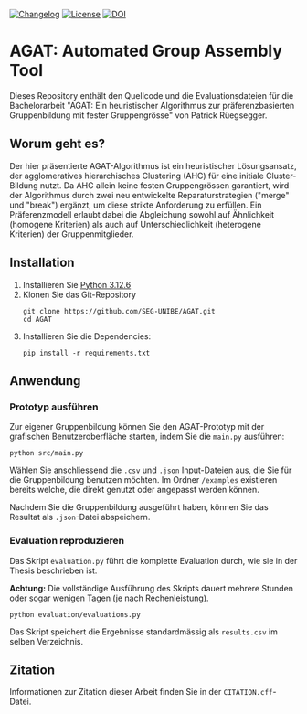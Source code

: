 [![Changelog](https://img.shields.io/github/v/release/SEG-UNIBE/AGAT?include_prereleases&label=changelog)](https://github.com/SEG-UNIBE/AGAT/releases)
[![License](https://img.shields.io/badge/License-AGPL_v3-blue.svg)](https://github.com/SEG-UNIBE/AGAT/blob/main/LICENSE)
[![DOI](https://zenodo.org/badge/1040001167.svg)](https://doi.org/10.5281/zenodo.16925342)



# AGAT: Automated Group Assembly Tool

Dieses Repository enthält den Quellcode und die Evaluationsdateien für die Bachelorarbeit "AGAT: Ein heuristischer Algorithmus zur präferenzbasierten Gruppenbildung mit fester Gruppengrösse" von Patrick Rüegsegger.

## Worum geht es?

Der hier präsentierte AGAT-Algorithmus ist ein heuristischer Lösungsansatz, der agglomeratives hierarchisches Clustering (AHC) für eine initiale Cluster-Bildung nutzt. Da AHC allein keine festen Gruppengrössen garantiert, wird der Algorithmus durch zwei neu entwickelte Reparaturstrategien ("merge" und "break") ergänzt, um diese strikte Anforderung zu erfüllen. Ein Präferenzmodell erlaubt dabei die Abgleichung sowohl auf Ähnlichkeit (homogene Kriterien) als auch auf Unterschiedlichkeit (heterogene Kriterien) der Gruppenmitglieder.


## Installation

1. Installieren Sie [Python 3.12.6](https://www.python.org/downloads/release/python-3126/)
 2. Klonen Sie das Git-Repository
	```
	git clone https://github.com/SEG-UNIBE/AGAT.git
	cd AGAT
	```
 3. Installieren Sie die Dependencies:
	```
	pip install -r requirements.txt
	```

## Anwendung

### Prototyp ausführen
Zur eigener Gruppenbildung können Sie den AGAT-Prototyp mit der grafischen Benutzeroberfläche starten, indem Sie die `main.py` ausführen:
```
python src/main.py
```
Wählen Sie anschliessend die `.csv` und `.json` Input-Dateien aus, die Sie für die Gruppenbildung benutzen möchten. Im Ordner `/examples` existieren bereits welche, die direkt genutzt oder angepasst werden können.

Nachdem Sie die Gruppenbildung ausgeführt haben, können Sie das Resultat als `.json`-Datei abspeichern.


### Evaluation reproduzieren

Das Skript `evaluation.py` führt die komplette Evaluation durch, wie sie in der Thesis beschrieben ist.

**Achtung:** Die vollständige Ausführung des Skripts dauert mehrere Stunden oder sogar wenigen Tagen (je nach Rechenleistung).
```
python evaluation/evaluations.py
```
Das Skript speichert die Ergebnisse standardmässig als `results.csv` im selben Verzeichnis.

## Zitation

Informationen zur Zitation dieser Arbeit finden Sie in der `CITATION.cff`-Datei.
